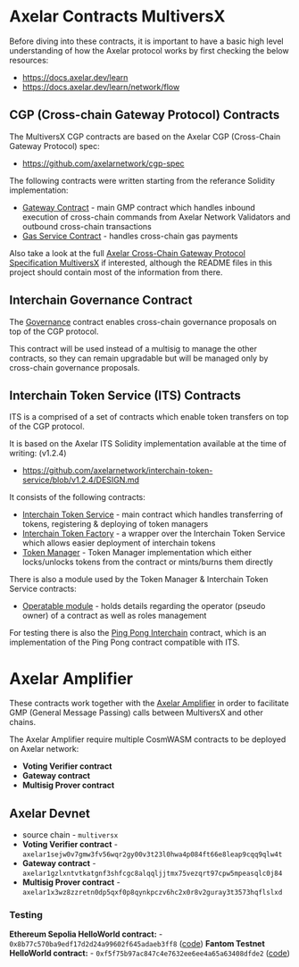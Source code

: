 # Axelar Contracts MultiversX

Before diving into these contracts, it is important to have a basic high level understanding of how the Axelar protocol works by first checking the below resources:
- https://docs.axelar.dev/learn
- https://docs.axelar.dev/learn/network/flow

## CGP (Cross-chain Gateway Protocol) Contracts

The MultiversX CGP contracts are based on the Axelar CGP (Cross-Chain Gateway Protocol) spec:
- https://github.com/axelarnetwork/cgp-spec

The following contracts were written starting from the referance Solidity implementation:
- [Gateway Contract](/gateway) - main GMP contract which handles inbound execution of cross-chain commands from Axelar Network Validators and outbound cross-chain transactions
- [Gas Service Contract](/gas-service) - handles cross-chain gas payments

Also take a look at the full [Axelar Cross-Chain Gateway Protocol Specification MultiversX](https://docs.google.com/document/d/1hrMicw1I4tFHHAITNtmuxlyfqTkC--Pq7XmXBCRPAxU/edit?usp=sharing) if interested,
although the README files in this project should contain most of the information from there.

## Interchain Governance Contract

The [Governance](/governance) contract enables cross-chain governance proposals on top of the CGP protocol.

This contract will be used instead of a multisig to manage the other contracts, so they can remain upgradable but will be managed only by cross-chain governance proposals.

## Interchain Token Service (ITS) Contracts

ITS is a comprised of a set of contracts which enable token transfers on top of the CGP protocol.

It is based on the Axelar ITS Solidity implementation available at the time of writing: (v1.2.4)
- https://github.com/axelarnetwork/interchain-token-service/blob/v1.2.4/DESIGN.md

It consists of the following contracts:
- [Interchain Token Service](/interchain-token-service) - main contract which handles transferring of tokens, registering & deploying of token managers
- [Interchain Token Factory](/interchain-token-factory) - a wrapper over the Interchain Token Service which allows easier deployment of interchain tokens
- [Token Manager](/token-manager) - Token Manager implementation which either locks/unlocks tokens from the contract or mints/burns them directly

There is also a module used by the Token Manager & Interchain Token Service contracts:
- [Operatable module](/modules/operatable) - holds details regarding the operator (pseudo owner) of a contract as well as roles management

For testing there is also the [Ping Pong Interchain](/ping-pong-interchain) contract, which is an implementation of the Ping Pong contract compatible with ITS.

# Axelar Amplifier

These contracts work together with the [Axelar Amplifier](https://docs.axelar.dev/dev/amplifier/introduction) in order to facilitate
GMP (General Message Passing) calls between MultiversX and other chains.

The Axelar Amplifier require multiple CosmWASM contracts to be deployed on Axelar network:
- **Voting Verifier contract**
- **Gateway contract**
- **Multisig Prover contract**

## Axelar Devnet

- source chain - `multiversx`
- **Voting Verifier contract** - `axelar1sejw0v7gmw3fv56wqr2gy00v3t23l0hwa4p084ft66e8leap9cqq9qlw4t`
- **Gateway contract** - `axelar1gzlxntvtkatgnf3shfcgc8alqqljjtmx75vezqrt97cpw5mpeasqlc0j84`
- **Multisig Prover contract** - `axelar1x3wz8zzretn0dp5qxf0p8qynkpczv6hc2x0r8v2guray3t3573hqflslxd`

### Testing

**Ethereum Sepolia HelloWorld contract:** - `0x8b77c570ba9edf17d2d24a99602f645adaeb3ff8` ([code](https://github.com/axelarnetwork/axelar-examples/blob/main/examples/multiversx/call-contract/contracts/HelloWorld.sol))
**Fantom Testnet HelloWorld contract:** - `0xf5f75b97ac847c4e7632ee6ee4a65a63408dfde2` ([code](https://github.com/axelarnetwork/axelar-examples/blob/main/examples/multiversx/call-contract/contracts/HelloWorld.sol))
